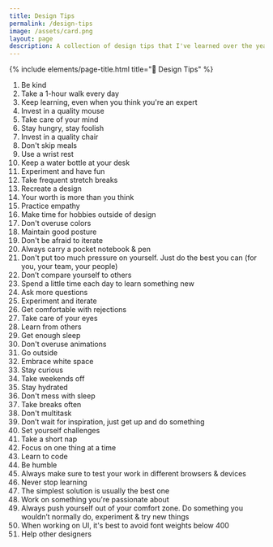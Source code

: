 ```yaml
---
title: Design Tips
permalink: /design-tips
image: /assets/card.png
layout: page
description: A collection of design tips that I've learned over the years
---
```


{% include elements/page-title.html title="🍭 Design Tips" %}

1. Be kind
2. Take a 1-hour walk every day
3. Keep learning, even when you think you're an expert
4. Invest in a quality mouse
5. Take care of your mind
6. Stay hungry, stay foolish
7. Invest in a quality chair
8. Don't skip meals
9. Use a wrist rest
10. Keep a water bottle at your desk
11. Experiment and have fun
12. Take frequent stretch breaks
13. Recreate a design
14. Your worth is more than you think
15. Practice empathy
16. Make time for hobbies outside of design
17. Don't overuse colors
18. Maintain good posture
19. Don't be afraid to iterate
20. Always carry a pocket notebook & pen
21. Don't put too much pressure on yourself. Just do the best you can (for you, your team, your people)
22. Don’t compare yourself to others
23. Spend a little time each day to learn something new
24. Ask more questions
25. Experiment and iterate
26. Get comfortable with rejections
27. Take care of your eyes
28. Learn from others
29. Get enough sleep
30. Don't overuse animations
31. Go outside
32. Embrace white space
33. Stay curious
34. Take weekends off
35. Stay hydrated
36. Don't mess with sleep
37. Take breaks often
38. Don't multitask
39. Don’t wait for inspiration, just get up and do something
40. Set yourself challenges
41. Take a short nap
42. Focus on one thing at a time
43. Learn to code
44. Be humble
45. Always make sure to test your work in different browsers & devices
46. Never stop learning
47. The simplest solution is usually the best one
48. Work on something you're passionate about
49. Always push yourself out of your comfort zone. Do something you wouldn’t normally do, experiment & try new things
50. When working on UI, it's best to avoid font weights below 400
51. Help other designers
